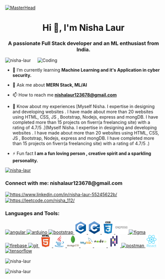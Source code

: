 [![MasterHead](https://img.freepik.com/premium-vector/colorful-banner-with-hands-working-computer-different-electronic-gadgets-devices-symbols-programming-software-development-program-coding_198278-4192.jpg?w=996)](https://rishavchanda.io)
<h1 align="center">Hi 👋, I'm Nisha Laur</h1>
<h3 align="center">A passionate Full Stack developer and an ML enthusiast from India.</h3>
<img align="right" alt="Coding" width="400"  src="https://img.freepik.com/free-vector/hand-coding-concept-illustration_114360-8413.jpg?w=740&t=st=1686301684~exp=1686302284~hmac=8b31952ba30e69406c56a1a0117bf41fb22f34f24e42f3786f572b37d7978b7a">
<p align="left"> <img src="https://komarev.com/ghpvc/?username=nisha-laur&label=Profile%20views&color=0e75b6&style=flat" alt="nisha-laur" /> </p>



- 🌱 I’m currently learning **Machine Learning and it's Application in cyber security.**

- 💬 Ask me about **MERN Stack, ML/AI**

- 📫 How to reach me **nishalaur123678@gmail.com**


- 📄 Know about my experiences [Myself Nisha. I expertise in designing and developing websites . I have made about more than 20 websites using HTML, CSS, JS , Bootstrap, Nodejs, express and mongDB. I have completed more than 15 projects on fiverr(a freelancing site) with a rating of 4.7/5 .](Myself Nisha. I expertise in designing and developing websites . I have made about more than 20 websites using HTML, CSS, JS , Bootstrap, Nodejs, express and mongDB. I have completed more than 15 projects on fiverr(a freelancing site) with a rating of 4.7/5 .)

- ⚡ Fun fact **I am a fun loving person , creative spirit and a sparkling personality.**

<p align="left"> <a href="https://github.com/ryo-ma/github-profile-trophy"><img src="https://github-profile-trophy.vercel.app/?username=nisha-laur" alt="nisha-laur" /></a> </p>
<h3 align="left">Connect with me: nishalaur123678@gmail.com</h3>
<p align="left">
<a href="https://linkedin.com/in/https://www.linkedin.com/in/nisha-laur-55245622b/" target="blank"><img align="center" src="https://raw.githubusercontent.com/rahuldkjain/github-profile-readme-generator/master/src/images/icons/Social/linked-in-alt.svg" alt="https://www.linkedin.com/in/nisha-laur-55245622b/" height="30" width="40" /></a>
<a href="https://www.leetcode.com/https://leetcode.com/nisha_112/" target="blank"><img align="center" src="https://raw.githubusercontent.com/rahuldkjain/github-profile-readme-generator/master/src/images/icons/Social/leet-code.svg" alt="https://leetcode.com/nisha_112/" height="30" width="40" /></a>
</p>

<h3 align="left">Languages and Tools:</h3>
<p align="left"> <a href="https://angular.io" target="_blank" rel="noreferrer"> <img src="https://angular.io/assets/images/logos/angular/angular.svg" alt="angular" width="40" height="40"/> </a> <a href="https://www.arduino.cc/" target="_blank" rel="noreferrer"> <img src="https://cdn.worldvectorlogo.com/logos/arduino-1.svg" alt="arduino" width="40" height="40"/> </a> <a href="https://getbootstrap.com" target="_blank" rel="noreferrer"> <img src="https://getbootstrap.com/docs/5.3/assets/brand/bootstrap-logo-shadow.png" alt="bootstrap" width="40" height="40"/> </a> <a href="https://www.cprogramming.com/" target="_blank" rel="noreferrer"> <img src="https://raw.githubusercontent.com/devicons/devicon/master/icons/c/c-original.svg" alt="c" width="40" height="40"/> </a> <a href="https://www.w3schools.com/cpp/" target="_blank" rel="noreferrer"> <img src="https://raw.githubusercontent.com/devicons/devicon/master/icons/cplusplus/cplusplus-original.svg" alt="cplusplus" width="40" height="40"/> </a> <a href="https://www.w3schools.com/css/" target="_blank" rel="noreferrer"> <img src="https://raw.githubusercontent.com/devicons/devicon/master/icons/css3/css3-original-wordmark.svg" alt="css3" width="40" height="40"/> </a> <a href="https://expressjs.com" target="_blank" rel="noreferrer"> <img src="https://raw.githubusercontent.com/devicons/devicon/master/icons/express/express-original-wordmark.svg" alt="express" width="40" height="40"/> </a> <a href="https://www.figma.com/" target="_blank" rel="noreferrer"> <img src="https://www.vectorlogo.zone/logos/figma/figma-icon.svg" alt="figma" width="40" height="40"/> </a> <a href="https://firebase.google.com/" target="_blank" rel="noreferrer"> <img src="https://www.vectorlogo.zone/logos/firebase/firebase-icon.svg" alt="firebase" width="40" height="40"/> </a> <a href="https://git-scm.com/" target="_blank" rel="noreferrer"> <img src="https://www.vectorlogo.zone/logos/git-scm/git-scm-icon.svg" alt="git" width="40" height="40"/> </a> <a href="https://www.w3.org/html/" target="_blank" rel="noreferrer"> <img src="https://raw.githubusercontent.com/devicons/devicon/master/icons/html5/html5-original-wordmark.svg" alt="html5" width="40" height="40"/> </a> <a href="https://www.java.com" target="_blank" rel="noreferrer"> <img src="https://raw.githubusercontent.com/devicons/devicon/master/icons/java/java-original.svg" alt="java" width="40" height="40"/> </a> <a href="https://www.mongodb.com/" target="_blank" rel="noreferrer"> <img src="https://raw.githubusercontent.com/devicons/devicon/master/icons/mongodb/mongodb-original-wordmark.svg" alt="mongodb" width="40" height="40"/> </a> <a href="https://www.mysql.com/" target="_blank" rel="noreferrer"> <img src="https://raw.githubusercontent.com/devicons/devicon/master/icons/mysql/mysql-original-wordmark.svg" alt="mysql" width="40" height="40"/> </a> <a href="https://nodejs.org" target="_blank" rel="noreferrer"> <img src="https://raw.githubusercontent.com/devicons/devicon/master/icons/nodejs/nodejs-original-wordmark.svg" alt="nodejs" width="40" height="40"/> </a> <a href="https://pandas.pydata.org/" target="_blank" rel="noreferrer"> <img src="https://raw.githubusercontent.com/devicons/devicon/2ae2a900d2f041da66e950e4d48052658d850630/icons/pandas/pandas-original.svg" alt="pandas" width="40" height="40"/> </a> <a href="https://postman.com" target="_blank" rel="noreferrer"> <img src="https://www.vectorlogo.zone/logos/getpostman/getpostman-icon.svg" alt="postman" width="40" height="40"/> </a> <a href="https://reactjs.org/" target="_blank" rel="noreferrer"> <img src="https://raw.githubusercontent.com/devicons/devicon/master/icons/react/react-original-wordmark.svg" alt="react" width="40" height="40"/> </a> <a href="https://www.tensorflow.org" target="_blank" rel="noreferrer"> <img src="https://www.vectorlogo.zone/logos/tensorflow/tensorflow-icon.svg" alt="tensorflow" width="40" height="40"/> </a> </p>

<p><img align="center" src="https://github-readme-stats.vercel.app/api/top-langs?username=nisha-laur&show_icons=true&locale=en&layout=compact" alt="nisha-laur" /></p>

<p><img align="center" src="https://github-readme-streak-stats.herokuapp.com/?user=nisha-laur&" alt="nisha-laur" /></p>
